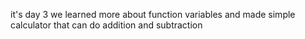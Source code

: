 it's day 3 we learned more about function variables and made simple calculator that can do addition and subtraction 